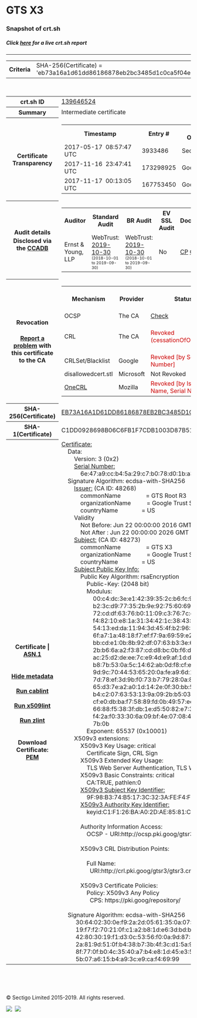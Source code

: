 # GTS X3
### Snapshot of crt.sh
##### Click [here](https://crt.sh/?q=EB73A16A1D61DD86186878EB2BC3485D1C0CA5F04E55E4FDA13785CD6C8FBCB0) for a live crt.sh report

---
<!DOCTYPE HTML PUBLIC "-//W3C//DTD HTML 4.0 Transitional//EN">
<HTML>

<BODY>

<TABLE>
  <TR>
    <TH class="outer">Criteria</TH>
    <TD class="outer">SHA-256(Certificate) = 'eb73a16a1d61dd86186878eb2bc3485d1c0ca5f04e55e4fda13785cd6c8fbcb0'</TD>
  </TR>
</TABLE>
<BR>
<TABLE>
  <TR>
    <TH class="outer">crt.sh ID</TH>
    <TD class="outer"><A href="?id=139646524">139646524</A></TD>
  </TR>
  <TR>
    <TH class="outer">Summary</TH>
    <TD class="outer">Intermediate certificate</TD>
  </TR>
  <TR>
    <TH class="outer">Certificate<BR>Transparency</TH>
    <TD class="outer">
<TABLE class="options" style="margin-left:0px">
  <TR>
    <TH>Timestamp</TH>
    <TH>Entry #</TH>
    <TH>Log Operator</TH>
    <TH>Log URL</TH>
  </TR>
  <TR>
    <TD>2017-05-17&nbsp; <FONT class="small">08:57:47 UTC</FONT></TD>
    <TD>3933486</TD>
    <TD>Sectigo</TD>
    <TD>https://dodo.ct.comodo.com</TD>
  </TR>
  <TR>
    <TD>2017-11-16&nbsp; <FONT class="small">23:47:41 UTC</FONT></TD>
    <TD>173298925</TD>
    <TD>Google</TD>
    <TD>https://ct.googleapis.com/pilot</TD>
  </TR>
  <TR>
    <TD>2017-11-17&nbsp; <FONT class="small">00:13:05 UTC</FONT></TD>
    <TD>167753450</TD>
    <TD>Google</TD>
    <TD>https://ct.googleapis.com/rocketeer</TD>
  </TR>
</TABLE>
    </TD>
  </TR>
  <TR>
    <TH class="outer">Audit details<BR>
      <DIV class="small" style="padding-top:3px">Disclosed via the
        <A href="//ccadb-public.secure.force.com/mozilla/PublicAllIntermediateCerts" target="_blank">CCADB</A></DIV>
    </TH>
    <TD class="outer">
<TABLE class="options" style="margin-left:0px">
  <TR>
    <TH>Auditor</TH>
    <TH>Standard Audit</TH>
    <TH>BR Audit</TH>
    <TH>EV SSL Audit</TH>
    <TH>Documents</TH>
    <TH>CCADB</TH>
    <TH>Root Owner / Certificate</TH>
  </TR>
  <TR>
    <TD style="vertical-align:middle">Ernst & Young, LLP</TD>
    <TD>WebTrust:
      <A href="https://www.cpacanada.ca/generichandlers/CPACHandler.ashx?attachmentid=236832" target="_blank">2019-10-30</A>
      <BR><FONT style="font-size:8pt">(2018-10-01 to 2019-09-30)</FONT></TD>
    <TD>WebTrust:
      <A href="https://www.cpacanada.ca/generichandlers/CPACHandler.ashx?attachmentid=236833" target="_blank">2019-10-30</A>
      <BR><FONT style="font-size:8pt">(2018-10-01 to 2019-09-30)</FONT></TD>
    <TD>No    <TD>
      <A href="https://static.googleusercontent.com/media/pki.goog/en//GTS-CP-1.9.pdf" target="blank">CP</A>
      <A href="https://static.googleusercontent.com/media/pki.goog/en//GTS-CPS-2.14.pdf" target="blank">CPS</A>
    </TD>
    <TD><A href="//ccadb.force.com/001o0000015Pf5qAAC" target="_blank">001o0000015Pf5qAAC</A></TD>
    <TD><A href="/?id=139646519">Google Trust Services LLC (GTS)</A></TD>
  </TR>
</TABLE>
    </TD>
  </TR>
  <TR>
    <TH class="outer">Revocation<BR><BR>
      <DIV class="small" style="padding-top:3px"><A href="?id=139646524&opt=problemreporting">Report a problem</A> with<BR>this certificate to the CA</DIV></TH>
    <TD class="outer">
      <TABLE class="options" style="margin-left:0px">
        <TR>
          <TH>Mechanism</TH>
          <TH>Provider</TH>
          <TH>Status</TH>
          <TH>Revocation Date</TH>
          <TH>Last Observed in CRL</TH>
          <TH>Last Checked <SPAN style="color:#CC0000;vertical-align:middle;font-size:70%;font-weight:normal">(Error)</SPAN></TH>
        </TR>
        <TR>
          <TD>OCSP</TD>
          <TD>The CA</TD>
          <TD><A href="?id=139646524&opt=ocsp">Check</A></TD>
          <TD><SPAN style="color:#888888">?</SPAN></TD>
          <TD><SPAN style="color:#888888">n/a</SPAN></TD>
          <TD><SPAN style="color:#888888">?</SPAN></TD>
        </TR>
        <TR>
          <TD>CRL</TD>
          <TD>The CA</TD>
          <TD><SPAN style="color:#CC0000">Revoked (cessationOfOperation)</SPAN></TD><TD>2019-09-30&nbsp; <FONT class="small">00:00:00 UTC</FONT></TD><TD>2019-09-30&nbsp; <FONT class="small">16:51:40 UTC</FONT></TD><TD>2019-12-04&nbsp; <FONT class="small">16:19:03 UTC</FONT></TD>
        </TR>
        <TR>
          <TD>CRLSet/Blacklist</TD>
          <TD>Google</TD>
          <TD><SPAN style="color:#CC0000">Revoked [by Serial Number]</SPAN></TD>
          <TD><SPAN style="color:#888888">n/a</SPAN></TD>
          <TD><SPAN style="color:#888888">n/a</SPAN></TD>
          <TD><SPAN style="color:#888888">n/a</SPAN></TD>
        </TR>
        <TR>
          <TD>disallowedcert.stl</TD>
          <TD>Microsoft</TD>
          <TD>Not Revoked</TD>
          <TD><SPAN style="color:#888888">n/a</SPAN></TD>
          <TD><SPAN style="color:#888888">n/a</SPAN></TD>
          <TD><SPAN style="color:#888888">n/a</SPAN></TD>
        </TR>
        <TR>
          <TD><A href="/mozilla-onecrl" target="_blank">OneCRL</A></TD>
          <TD>Mozilla</TD>
          <TD><SPAN style="color:#CC0000">Revoked [by Issuer Name, Serial Number]</SPAN></TD><TD><SPAN style="color:#888888">Unknown</SPAN></TD>
          <TD><SPAN style="color:#888888">n/a</SPAN></TD>
          <TD><SPAN style="color:#888888">n/a</SPAN></TD>
        </TR>
      </TABLE>
    </TD>
  </TR>
  <TR>
    <TH class="outer">SHA-256(Certificate)</TH>
    <TD class="outer"><A href="//censys.io/certificates/eb73a16a1d61dd86186878eb2bc3485d1c0ca5f04e55e4fda13785cd6c8fbcb0">EB73A16A1D61DD86186878EB2BC3485D1C0CA5F04E55E4FDA13785CD6C8FBCB0</A></TD>
  </TR>
  <TR>
    <TH class="outer">SHA-1(Certificate)</TH>
    <TD class="outer">C1DD0928698B06C6FB1F7CDB1003D87B512611AE</TD>
  </TR>
  <TR>
    <TH class="outer">Certificate | <A href="?asn1=139646524">ASN.1</A>
      <SPAN class="small"><BR>
      <BR><BR><A href="?id=139646524&opt=nometadata">Hide metadata</A>
      <BR><BR><A href="?id=139646524&opt=cablint">Run cablint</A>
      <BR><BR><A href="?id=139646524&opt=x509lint">Run x509lint</A>
      <BR><BR><A href="?id=139646524&opt=zlint">Run zlint</A>
      <BR><BR><BR>Download Certificate: <A href="?d=139646524">PEM</A>
      </SPAN>
    </TH>
    <TD class="text"><A href="?d=139646524">Certificate:</A><BR>&nbsp;&nbsp;&nbsp;&nbsp;Data:<BR>&nbsp;&nbsp;&nbsp;&nbsp;&nbsp;&nbsp;&nbsp;&nbsp;Version:&nbsp;3&nbsp;(0x2)<BR>&nbsp;&nbsp;&nbsp;&nbsp;&nbsp;&nbsp;&nbsp;&nbsp;<A href="?serial=6e47a9ccb45a29c7b078d01ba3211261">Serial&nbsp;Number:</A><BR>&nbsp;&nbsp;&nbsp;&nbsp;&nbsp;&nbsp;&nbsp;&nbsp;&nbsp;&nbsp;&nbsp;&nbsp;6e:47:a9:cc:b4:5a:29:c7:b0:78:d0:1b:a3:21:12:61<BR>&nbsp;&nbsp;&nbsp;&nbsp;Signature&nbsp;Algorithm:&nbsp;ecdsa-with-SHA256<BR>&nbsp;&nbsp;&nbsp;&nbsp;&nbsp;&nbsp;&nbsp;&nbsp;<A href="?caid=48268">Issuer:</A> <SPAN class="small">(CA ID: 48268)</SPAN><BR>&nbsp;&nbsp;&nbsp;&nbsp;&nbsp;&nbsp;&nbsp;&nbsp;&nbsp;&nbsp;&nbsp;&nbsp;commonName&nbsp;&nbsp;&nbsp;&nbsp;&nbsp;&nbsp;&nbsp;&nbsp;&nbsp;&nbsp;&nbsp;&nbsp;&nbsp;&nbsp;&nbsp;&nbsp;=&nbsp;GTS&nbsp;Root&nbsp;R3<BR>&nbsp;&nbsp;&nbsp;&nbsp;&nbsp;&nbsp;&nbsp;&nbsp;&nbsp;&nbsp;&nbsp;&nbsp;organizationName&nbsp;&nbsp;&nbsp;&nbsp;&nbsp;&nbsp;&nbsp;&nbsp;&nbsp;&nbsp;=&nbsp;Google&nbsp;Trust&nbsp;Services&nbsp;LLC<BR>&nbsp;&nbsp;&nbsp;&nbsp;&nbsp;&nbsp;&nbsp;&nbsp;&nbsp;&nbsp;&nbsp;&nbsp;countryName&nbsp;&nbsp;&nbsp;&nbsp;&nbsp;&nbsp;&nbsp;&nbsp;&nbsp;&nbsp;&nbsp;&nbsp;&nbsp;&nbsp;&nbsp;=&nbsp;US<BR>&nbsp;&nbsp;&nbsp;&nbsp;&nbsp;&nbsp;&nbsp;&nbsp;Validity<BR>&nbsp;&nbsp;&nbsp;&nbsp;&nbsp;&nbsp;&nbsp;&nbsp;&nbsp;&nbsp;&nbsp;&nbsp;Not&nbsp;Before:&nbsp;Jun&nbsp;22&nbsp;00:00:00&nbsp;2016&nbsp;GMT<BR>&nbsp;&nbsp;&nbsp;&nbsp;&nbsp;&nbsp;&nbsp;&nbsp;&nbsp;&nbsp;&nbsp;&nbsp;Not&nbsp;After&nbsp;:&nbsp;Jun&nbsp;22&nbsp;00:00:00&nbsp;2026&nbsp;GMT<BR>&nbsp;&nbsp;&nbsp;&nbsp;&nbsp;&nbsp;&nbsp;&nbsp;<A href="?caid=48273">Subject:</A> <SPAN class="small">(CA ID: 48273)</SPAN><BR>&nbsp;&nbsp;&nbsp;&nbsp;&nbsp;&nbsp;&nbsp;&nbsp;&nbsp;&nbsp;&nbsp;&nbsp;commonName&nbsp;&nbsp;&nbsp;&nbsp;&nbsp;&nbsp;&nbsp;&nbsp;&nbsp;&nbsp;&nbsp;&nbsp;&nbsp;&nbsp;&nbsp;&nbsp;=&nbsp;GTS&nbsp;X3<BR>&nbsp;&nbsp;&nbsp;&nbsp;&nbsp;&nbsp;&nbsp;&nbsp;&nbsp;&nbsp;&nbsp;&nbsp;organizationName&nbsp;&nbsp;&nbsp;&nbsp;&nbsp;&nbsp;&nbsp;&nbsp;&nbsp;&nbsp;=&nbsp;Google&nbsp;Trust&nbsp;Services&nbsp;LLC<BR>&nbsp;&nbsp;&nbsp;&nbsp;&nbsp;&nbsp;&nbsp;&nbsp;&nbsp;&nbsp;&nbsp;&nbsp;countryName&nbsp;&nbsp;&nbsp;&nbsp;&nbsp;&nbsp;&nbsp;&nbsp;&nbsp;&nbsp;&nbsp;&nbsp;&nbsp;&nbsp;&nbsp;=&nbsp;US<BR>&nbsp;&nbsp;&nbsp;&nbsp;&nbsp;&nbsp;&nbsp;&nbsp;<A href="?spkisha256=8abb192fd6fa86ede1e4e7b8fa1773a32d31d090ab9c04845b4fd9268c5c020e">Subject&nbsp;Public&nbsp;Key&nbsp;Info:</A><BR>&nbsp;&nbsp;&nbsp;&nbsp;&nbsp;&nbsp;&nbsp;&nbsp;&nbsp;&nbsp;&nbsp;&nbsp;Public&nbsp;Key&nbsp;Algorithm:&nbsp;rsaEncryption<BR>&nbsp;&nbsp;&nbsp;&nbsp;&nbsp;&nbsp;&nbsp;&nbsp;&nbsp;&nbsp;&nbsp;&nbsp;&nbsp;&nbsp;&nbsp;&nbsp;Public-Key:&nbsp;(2048&nbsp;bit)<BR>&nbsp;&nbsp;&nbsp;&nbsp;&nbsp;&nbsp;&nbsp;&nbsp;&nbsp;&nbsp;&nbsp;&nbsp;&nbsp;&nbsp;&nbsp;&nbsp;Modulus:<BR>&nbsp;&nbsp;&nbsp;&nbsp;&nbsp;&nbsp;&nbsp;&nbsp;&nbsp;&nbsp;&nbsp;&nbsp;&nbsp;&nbsp;&nbsp;&nbsp;&nbsp;&nbsp;&nbsp;&nbsp;00:c4:dc:3e:e1:42:39:35:2c:b6:fc:94:ef:71:0c:<BR>&nbsp;&nbsp;&nbsp;&nbsp;&nbsp;&nbsp;&nbsp;&nbsp;&nbsp;&nbsp;&nbsp;&nbsp;&nbsp;&nbsp;&nbsp;&nbsp;&nbsp;&nbsp;&nbsp;&nbsp;b2:3c:d9:77:35:2b:9e:92:75:60:69:92:85:fb:58:<BR>&nbsp;&nbsp;&nbsp;&nbsp;&nbsp;&nbsp;&nbsp;&nbsp;&nbsp;&nbsp;&nbsp;&nbsp;&nbsp;&nbsp;&nbsp;&nbsp;&nbsp;&nbsp;&nbsp;&nbsp;72:cd:df:63:76:b0:11:09:c3:76:7c:c6:0d:63:a2:<BR>&nbsp;&nbsp;&nbsp;&nbsp;&nbsp;&nbsp;&nbsp;&nbsp;&nbsp;&nbsp;&nbsp;&nbsp;&nbsp;&nbsp;&nbsp;&nbsp;&nbsp;&nbsp;&nbsp;&nbsp;f4:82:10:e8:1a:31:34:42:1c:38:43:6d:95:8d:02:<BR>&nbsp;&nbsp;&nbsp;&nbsp;&nbsp;&nbsp;&nbsp;&nbsp;&nbsp;&nbsp;&nbsp;&nbsp;&nbsp;&nbsp;&nbsp;&nbsp;&nbsp;&nbsp;&nbsp;&nbsp;54:13:ed:da:11:94:3d:45:4f:b2:96:7b:0e:0c:81:<BR>&nbsp;&nbsp;&nbsp;&nbsp;&nbsp;&nbsp;&nbsp;&nbsp;&nbsp;&nbsp;&nbsp;&nbsp;&nbsp;&nbsp;&nbsp;&nbsp;&nbsp;&nbsp;&nbsp;&nbsp;6f:a7:1a:48:18:f7:ef:f7:9a:69:59:e2:49:d4:9b:<BR>&nbsp;&nbsp;&nbsp;&nbsp;&nbsp;&nbsp;&nbsp;&nbsp;&nbsp;&nbsp;&nbsp;&nbsp;&nbsp;&nbsp;&nbsp;&nbsp;&nbsp;&nbsp;&nbsp;&nbsp;bb:cd:e1:0b:8b:92:df:07:63:b3:3e:62:76:67:be:<BR>&nbsp;&nbsp;&nbsp;&nbsp;&nbsp;&nbsp;&nbsp;&nbsp;&nbsp;&nbsp;&nbsp;&nbsp;&nbsp;&nbsp;&nbsp;&nbsp;&nbsp;&nbsp;&nbsp;&nbsp;2b:b6:6a:a2:f3:87:cd:d8:bc:0b:f6:df:7b:8e:f9:<BR>&nbsp;&nbsp;&nbsp;&nbsp;&nbsp;&nbsp;&nbsp;&nbsp;&nbsp;&nbsp;&nbsp;&nbsp;&nbsp;&nbsp;&nbsp;&nbsp;&nbsp;&nbsp;&nbsp;&nbsp;ac:25:d2:de:ee:7c:e9:4d:e9:af:1d:dd:29:6c:38:<BR>&nbsp;&nbsp;&nbsp;&nbsp;&nbsp;&nbsp;&nbsp;&nbsp;&nbsp;&nbsp;&nbsp;&nbsp;&nbsp;&nbsp;&nbsp;&nbsp;&nbsp;&nbsp;&nbsp;&nbsp;b8:7b:53:0a:5c:14:62:ab:0d:f8:cf:ea:5b:c9:80:<BR>&nbsp;&nbsp;&nbsp;&nbsp;&nbsp;&nbsp;&nbsp;&nbsp;&nbsp;&nbsp;&nbsp;&nbsp;&nbsp;&nbsp;&nbsp;&nbsp;&nbsp;&nbsp;&nbsp;&nbsp;9d:9c:70:44:53:65:20:0a:fe:a9:6d:1b:7e:29:ef:<BR>&nbsp;&nbsp;&nbsp;&nbsp;&nbsp;&nbsp;&nbsp;&nbsp;&nbsp;&nbsp;&nbsp;&nbsp;&nbsp;&nbsp;&nbsp;&nbsp;&nbsp;&nbsp;&nbsp;&nbsp;7d:78:ef:3d:9b:f0:73:b7:79:28:0a:8a:7d:f2:3e:<BR>&nbsp;&nbsp;&nbsp;&nbsp;&nbsp;&nbsp;&nbsp;&nbsp;&nbsp;&nbsp;&nbsp;&nbsp;&nbsp;&nbsp;&nbsp;&nbsp;&nbsp;&nbsp;&nbsp;&nbsp;65:d3:7e:a2:a0:1d:14:2e:0f:30:bb:57:32:56:91:<BR>&nbsp;&nbsp;&nbsp;&nbsp;&nbsp;&nbsp;&nbsp;&nbsp;&nbsp;&nbsp;&nbsp;&nbsp;&nbsp;&nbsp;&nbsp;&nbsp;&nbsp;&nbsp;&nbsp;&nbsp;b4:c2:07:63:53:13:9a:09:2b:b5:03:43:8f:32:8c:<BR>&nbsp;&nbsp;&nbsp;&nbsp;&nbsp;&nbsp;&nbsp;&nbsp;&nbsp;&nbsp;&nbsp;&nbsp;&nbsp;&nbsp;&nbsp;&nbsp;&nbsp;&nbsp;&nbsp;&nbsp;cf:e0:db:ba:f7:58:89:fd:0b:49:57:ee:ef:3d:ab:<BR>&nbsp;&nbsp;&nbsp;&nbsp;&nbsp;&nbsp;&nbsp;&nbsp;&nbsp;&nbsp;&nbsp;&nbsp;&nbsp;&nbsp;&nbsp;&nbsp;&nbsp;&nbsp;&nbsp;&nbsp;66:88:f5:38:3f:db:1e:d5:50:82:e7:35:36:c7:43:<BR>&nbsp;&nbsp;&nbsp;&nbsp;&nbsp;&nbsp;&nbsp;&nbsp;&nbsp;&nbsp;&nbsp;&nbsp;&nbsp;&nbsp;&nbsp;&nbsp;&nbsp;&nbsp;&nbsp;&nbsp;f4:2a:f0:33:30:6a:09:bf:4e:07:08:47:ca:4c:cf:<BR>&nbsp;&nbsp;&nbsp;&nbsp;&nbsp;&nbsp;&nbsp;&nbsp;&nbsp;&nbsp;&nbsp;&nbsp;&nbsp;&nbsp;&nbsp;&nbsp;&nbsp;&nbsp;&nbsp;&nbsp;7b:0b<BR>&nbsp;&nbsp;&nbsp;&nbsp;&nbsp;&nbsp;&nbsp;&nbsp;&nbsp;&nbsp;&nbsp;&nbsp;&nbsp;&nbsp;&nbsp;&nbsp;Exponent:&nbsp;65537&nbsp;(0x10001)<BR>&nbsp;&nbsp;&nbsp;&nbsp;&nbsp;&nbsp;&nbsp;&nbsp;X509v3&nbsp;extensions:<BR>&nbsp;&nbsp;&nbsp;&nbsp;&nbsp;&nbsp;&nbsp;&nbsp;&nbsp;&nbsp;&nbsp;&nbsp;X509v3&nbsp;Key&nbsp;Usage:&nbsp;critical<BR>&nbsp;&nbsp;&nbsp;&nbsp;&nbsp;&nbsp;&nbsp;&nbsp;&nbsp;&nbsp;&nbsp;&nbsp;&nbsp;&nbsp;&nbsp;&nbsp;Certificate&nbsp;Sign,&nbsp;CRL&nbsp;Sign<BR>&nbsp;&nbsp;&nbsp;&nbsp;&nbsp;&nbsp;&nbsp;&nbsp;&nbsp;&nbsp;&nbsp;&nbsp;X509v3&nbsp;Extended&nbsp;Key&nbsp;Usage:&nbsp;<BR>&nbsp;&nbsp;&nbsp;&nbsp;&nbsp;&nbsp;&nbsp;&nbsp;&nbsp;&nbsp;&nbsp;&nbsp;&nbsp;&nbsp;&nbsp;&nbsp;TLS&nbsp;Web&nbsp;Server&nbsp;Authentication,&nbsp;TLS&nbsp;Web&nbsp;Client&nbsp;Authentication<BR>&nbsp;&nbsp;&nbsp;&nbsp;&nbsp;&nbsp;&nbsp;&nbsp;&nbsp;&nbsp;&nbsp;&nbsp;X509v3&nbsp;Basic&nbsp;Constraints:&nbsp;critical<BR>&nbsp;&nbsp;&nbsp;&nbsp;&nbsp;&nbsp;&nbsp;&nbsp;&nbsp;&nbsp;&nbsp;&nbsp;&nbsp;&nbsp;&nbsp;&nbsp;CA:TRUE,&nbsp;pathlen:0<BR>&nbsp;&nbsp;&nbsp;&nbsp;&nbsp;&nbsp;&nbsp;&nbsp;&nbsp;&nbsp;&nbsp;&nbsp;<A href="?ski=9f98b374b5173c323afef4f664b1b168c380c05a">X509v3&nbsp;Subject&nbsp;Key&nbsp;Identifier:</A><BR>&nbsp;&nbsp;&nbsp;&nbsp;&nbsp;&nbsp;&nbsp;&nbsp;&nbsp;&nbsp;&nbsp;&nbsp;&nbsp;&nbsp;&nbsp;&nbsp;9F:98:B3:74:B5:17:3C:32:3A:FE:F4:F6:64:B1:B1:68:C3:80:C0:5A<BR>&nbsp;&nbsp;&nbsp;&nbsp;&nbsp;&nbsp;&nbsp;&nbsp;&nbsp;&nbsp;&nbsp;&nbsp;<A href="?ski=c1f126baa02dae8581cfd3f12a12bdb80a67fdbc">X509v3&nbsp;Authority&nbsp;Key&nbsp;Identifier:</A><BR>&nbsp;&nbsp;&nbsp;&nbsp;&nbsp;&nbsp;&nbsp;&nbsp;&nbsp;&nbsp;&nbsp;&nbsp;&nbsp;&nbsp;&nbsp;&nbsp;keyid:C1:F1:26:BA:A0:2D:AE:85:81:CF:D3:F1:2A:12:BD:B8:0A:67:FD:BC<BR><BR>&nbsp;&nbsp;&nbsp;&nbsp;&nbsp;&nbsp;&nbsp;&nbsp;&nbsp;&nbsp;&nbsp;&nbsp;Authority&nbsp;Information&nbsp;Access:&nbsp;<BR>&nbsp;&nbsp;&nbsp;&nbsp;&nbsp;&nbsp;&nbsp;&nbsp;&nbsp;&nbsp;&nbsp;&nbsp;&nbsp;&nbsp;&nbsp;&nbsp;OCSP&nbsp;-&nbsp;URI:http://ocsp.pki.goog/gtsr3<BR><BR>&nbsp;&nbsp;&nbsp;&nbsp;&nbsp;&nbsp;&nbsp;&nbsp;&nbsp;&nbsp;&nbsp;&nbsp;X509v3&nbsp;CRL&nbsp;Distribution&nbsp;Points:&nbsp;<BR><BR>&nbsp;&nbsp;&nbsp;&nbsp;&nbsp;&nbsp;&nbsp;&nbsp;&nbsp;&nbsp;&nbsp;&nbsp;&nbsp;&nbsp;&nbsp;&nbsp;Full&nbsp;Name:<BR>&nbsp;&nbsp;&nbsp;&nbsp;&nbsp;&nbsp;&nbsp;&nbsp;&nbsp;&nbsp;&nbsp;&nbsp;&nbsp;&nbsp;&nbsp;&nbsp;&nbsp;&nbsp;URI:http://crl.pki.goog/gtsr3/gtsr3.crl<BR><BR>&nbsp;&nbsp;&nbsp;&nbsp;&nbsp;&nbsp;&nbsp;&nbsp;&nbsp;&nbsp;&nbsp;&nbsp;X509v3&nbsp;Certificate&nbsp;Policies:&nbsp;<BR>&nbsp;&nbsp;&nbsp;&nbsp;&nbsp;&nbsp;&nbsp;&nbsp;&nbsp;&nbsp;&nbsp;&nbsp;&nbsp;&nbsp;&nbsp;&nbsp;Policy:&nbsp;X509v3&nbsp;Any&nbsp;Policy<BR>&nbsp;&nbsp;&nbsp;&nbsp;&nbsp;&nbsp;&nbsp;&nbsp;&nbsp;&nbsp;&nbsp;&nbsp;&nbsp;&nbsp;&nbsp;&nbsp;&nbsp;&nbsp;CPS:&nbsp;https://pki.goog/repository/<BR><BR>&nbsp;&nbsp;&nbsp;&nbsp;Signature&nbsp;Algorithm:&nbsp;ecdsa-with-SHA256<BR>&nbsp;&nbsp;&nbsp;&nbsp;&nbsp;&nbsp;&nbsp;&nbsp;&nbsp;30:64:02:30:0e:f9:2a:2d:05:61:35:0a:07:98:f3:8f:36:e5:<BR>&nbsp;&nbsp;&nbsp;&nbsp;&nbsp;&nbsp;&nbsp;&nbsp;&nbsp;19:f7:f2:70:21:0f:c1:a2:b8:1d:e6:3d:bd:b0:ab:07:b0:0e:<BR>&nbsp;&nbsp;&nbsp;&nbsp;&nbsp;&nbsp;&nbsp;&nbsp;&nbsp;42:80:30:19:f1:d3:0c:53:56:f0:0a:9d:87:31:58:00:02:30:<BR>&nbsp;&nbsp;&nbsp;&nbsp;&nbsp;&nbsp;&nbsp;&nbsp;&nbsp;2a:81:9d:51:0f:b4:38:b7:3b:4f:3c:d1:5a:98:fa:e4:fa:0b:<BR>&nbsp;&nbsp;&nbsp;&nbsp;&nbsp;&nbsp;&nbsp;&nbsp;&nbsp;8f:77:0f:b0:4c:35:40:a7:b4:e8:1d:45:e3:51:e2:c8:29:23:<BR>&nbsp;&nbsp;&nbsp;&nbsp;&nbsp;&nbsp;&nbsp;&nbsp;&nbsp;5b:07:a6:15:b4:a9:3c:e9:ca:f4:69:99<BR>    </TD>
  </TR>
</TABLE>

  <BR><BR><BR>

  <P class="copyright">&copy; Sectigo Limited 2015-2019. All rights reserved.</P>
  <DIV>
    <A href="https://sectigo.com/"><IMG src="/sectigo_s.png"></A>
    &nbsp;<A href="https://github.com/crtsh"><IMG src="/GitHub-Mark-32px.png"></A>
  </DIV>
</BODY>
</HTML>
